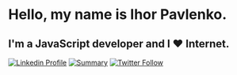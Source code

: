 # Hello, my name is Ihor Pavlenko.
## I'm a JavaScript developer and I ❤ Internet.

[![Linkedin Profile](https://img.shields.io/badge/profile-linkedin-blue.svg)](https://www.linkedin.com/in/ihorpavlenko?locale=en_US)
[![Summary](https://img.shields.io/badge/profile-coderbits-orange.svg)](https://coderbits.com/my8bit)
[![Twitter Follow](https://img.shields.io/twitter/follow/my8bitname.svg?style=social)]()
